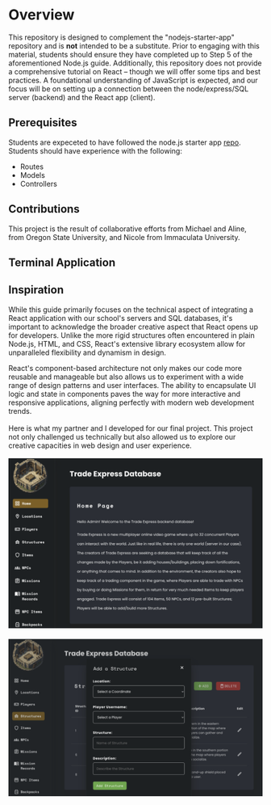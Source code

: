 # Overview
This repository is designed to complement the "nodejs-starter-app" repository and is **not** intended to be a substitute. Prior to engaging with this material, students should ensure they have completed up to Step 5 of the aforementioned Node.js guide. Additionally, this repository does not provide a comprehensive tutorial on React – though we will offer some tips and best practices. A foundational understanding of JavaScript is expected, and our focus will be on setting up a connection between the node/express/SQL server (backend) and the React app (client).
## Prerequisites
Students are expeceted to have followed the node.js starter app [repo](https://github.com/osu-cs340-ecampus/nodejs-starter-app/tree/main).
  Students should have experience with the following:
- Routes
- Models
- Controllers
## Contributions 
This project is the result of collaborative efforts from Michael and Aline, from Oregon State University, and Nicole from Immaculata University.
## Terminal Application 
## Inspiration
While this guide primarily focuses on the technical aspect of integrating a React application with our school's servers and SQL databases, it's important to acknowledge the broader creative aspect that React opens up for developers. Unlike the more rigid structures often encountered in plain Node.js, HTML, and CSS, React's extensive library ecosystem allow for unparalleled flexibility and dynamism in design.

React's component-based architecture not only makes our code more reusable and manageable but also allows us to experiment with a wide range of design patterns and user interfaces. The ability to encapsulate UI logic and state in components paves the way for more interactive and responsive applications, aligning perfectly with modern web development trends. <br><br>
Here is what my partner and I developed for our final project. This project not only challenged us technically but also allowed us to explore our creative capacities in web design and user experience.<br><br>
![Homepage](https://github.com/scott5Tots/react-starter-app/blob/main/assets/Homepage.png) <br><br>
![Adding a Structure](https://github.com/scott5Tots/react-starter-app/blob/main/assets/Database.png)
